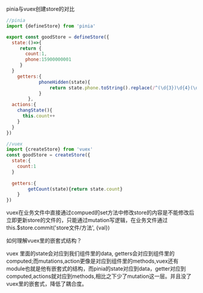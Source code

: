pinia与vuex创建store的对比

```javascript
//pinia
import {defineStore} from 'pinia'

export const goodStore = defineStore({
  state:()=>{
     return {
       count:1,
       phone:15900000001
     }
  }
    getters:{
			phoneHidden(state){
				return state.phone.toString().replace(/^(\d{3})\d{4}(\d{4})$/, '$1****$2')
			}
		},
  actions:{
    changState(){
      this.count++
    }
  }
})

//vuex
import {createStore} from 'vuex'
const goodStore = createStore({
  state:{
    count:1
  }
  
  getters:{
		getCount(state){return state.count}
	}
})
```

vuex在业务文件中直接通过compued的set方法中修改store的内容是不能修改后立即更新store的文件的，只能通过mutation写逻辑，在业务文件通过this.$store.commit('store文件/方法', {val})





如何理解vuex里的嵌套式结构？

vuex 里面的state会对应到我们组件里的data, getters会对应到组件里的computed;而mutations,action更像是对应到组件里的methods,vuex还有module也就是他有嵌套式的结构，而pinia的state对应到data，getter对应到computed,actions就对应到methods,相比之下少了mutation这一层。并且没了vuex里的嵌套式，降低了耦合度。